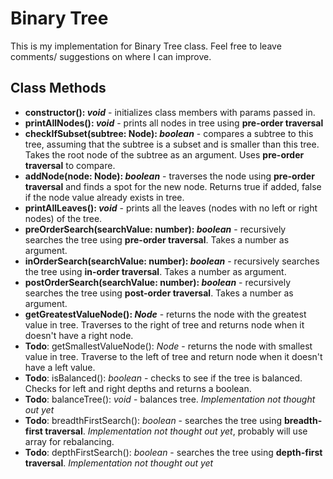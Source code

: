 # Binary Tree 
  This is my implementation for Binary Tree class. Feel free to leave comments/ suggestions on where I can improve.
## Class Methods
* **constructor(): _void_** - initializes class members with params passed in.
* **printAllNodes(): _void_** - prints all nodes in tree using **pre-order traversal**
* **checkIfSubset(subtree: Node): _boolean_** - compares a subtree to this tree, assuming that the subtree is a subset and is smaller than this tree. Takes the root node of the subtree as an argument. Uses **pre-order traversal** to compare.
* **addNode(node: Node): _boolean_** - traverses the node using **pre-order traversal** and finds a spot for the new node. Returns true if added, false if the node value already exists in tree.
* **printAllLeaves(): _void_** - prints all the leaves (nodes with no left or right nodes) of the tree. 
* **preOrderSearch(searchValue: number): _boolean_** - recursively searches the tree using **pre-order traversal**. Takes a number as argument.
* **inOrderSearch(searchValue: number): _boolean_** - recursively searches the tree using **in-order traversal**. Takes a number as argument.
* **postOrderSearch(searchValue: number): _boolean_** - recursively searches the tree using **post-order traversal**. Takes a number as argument.
* **getGreatestValueNode(): _Node_** - returns the node with the greatest value in tree. Traverses to the right of tree and returns node when it doesn't have a right node.
* **Todo**: getSmallestValueNode(): _Node_ - returns the node with smallest value in tree. Traverse to the left of tree and return node when it doesn't have a left value.
* **Todo**: isBalanced(): _boolean_ - checks to see if the tree is balanced. Checks for left and right depths and returns a boolean.  
* **Todo**: balanceTree(): _void_ - balances tree. _Implementation not thought out yet_
* **Todo**: breadthFirstSearch(): _boolean_ - searches the tree using **breadth-first traversal**. _Implementation not thought out yet_, probably will use array for rebalancing.
* **Todo**: depthFirstSearch(): _boolean_ - searches the tree using **depth-first traversal**. _Implementation not thought out yet_

